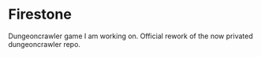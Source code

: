 # Firestone
Dungeoncrawler game I am working on. Official rework of the now privated dungeoncrawler repo.
